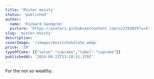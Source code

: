 ```yaml
---
title: 'Mister moisty'
status: 'published'
author:
  name: 'Rickard Sandgren'
  picture: 'https://avatars.githubusercontent.com/u/2293029?v=4'
slug: 'mister-moisty'
description: ''
coverImage: '/images/moistchokolate.webp'
price: '29'
typeOfCake: [{"value":"cupcake","label":"cupcake"}]
publishedAt: '2024-04-22T13:28:51.370Z'
---
```


For the not so wealthy.